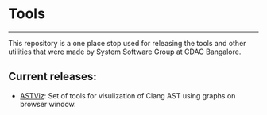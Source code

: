 # Tools
---

This repository is a one place stop used for releasing the tools and other utilities that were made by System Software Group at CDAC Bangalore.

## Current releases:

+ [ASTViz](https://github.com/CDAC-SSDG/Tools/tree/main/ASTViz): Set of tools for visulization of Clang AST using graphs on browser window. 

